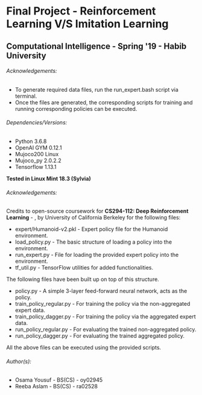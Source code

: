 # Final Project - Reinforcement Learning V/S Imitation Learning
## Computational Intelligence - Spring '19 - Habib University 

###### Acknowledgements:
- To generate required data files, run the run_expert.bash script via terminal.
- Once the files are generated, the corresponding scripts for training and running corresponding policies can be executed.

###### Dependencies/Versions:
- Python 3.6.8
- OpenAI GYM 0.12.1
- Mujoco200 Linux
- Mujoco_py 2.0.2.2
- Tensorflow 1.13.1

**Tested in Linux Mint 18.3 (Sylvia)**

###### Acknowledgements:
Credits to open-source coursework for **CS294-112: Deep Reinforcement Learning** - , by University of California Berkeley for the following files:

* expert/Humanoid-v2.pkl - Expert policy file for the Humanoid environment.
* load_policy.py - The basic structure of loading a policy into the environment.
* run_expert.py - File for loading the provided expert policy into the environment.
* tf_util.py - TensorFlow utilities for added functionalities.

The following files have been built up on top of this structure.

* policy.py - A simple 3-layer feed-forward neural network, acts as the policy.
* train_policy_regular.py - For training the policy via the non-aggregated expert data.
* train_policy_dagger.py - For training the policy via the aggregated expert data.
* run_policy_regular.py - For evaluating the trained non-aggregated policy.
* run_policy_dagger.py - For evaluating the trained aggregated policy.

All the above files can be executed using the provided scripts.

###### Author(s):
- Osama Yousuf - BS(CS) - oy02945
- Reeba Aslam - BS(CS) - ra02528


